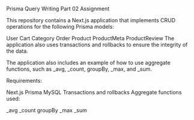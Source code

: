 Prisma Query Writing Part 02 Assignment

This repository contains a Next.js application that implements CRUD operations for the following Prisma models:

User
Cart
Category
Order
Product
ProductMeta
ProductReview
The application also uses transactions and rollbacks to ensure the integrity of the data.


The application also includes an example of how to use aggregate functions, such as _avg, _count, groupBy, _max, and _sum.

Requirements:

Next.js
Prisma
MySQL
Transactions and rollbacks
Aggregate functions used:

_avg
_count
groupBy
_max
_sum
